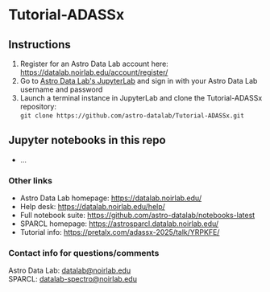 # Tutorial-ADASSx

## Instructions
1. Register for an Astro Data Lab account here: https://datalab.noirlab.edu/account/register/
2. Go to [Astro Data Lab's JupyterLab](https://gp13.datalab.noirlab.edu/) and sign in with your Astro Data Lab username and password
3. Launch a terminal instance in JupyterLab and clone the Tutorial-ADASSx repository:  
```git clone https://github.com/astro-datalab/Tutorial-ADASSx.git```

## Jupyter notebooks in this repo
- ...

### Other links
- Astro Data Lab homepage: https://datalab.noirlab.edu/
- Help desk: https://datalab.noirlab.edu/help/
- Full notebook suite: https://github.com/astro-datalab/notebooks-latest
- SPARCL homepage: https://astrosparcl.datalab.noirlab.edu/
- Tutorial info: https://pretalx.com/adassx-2025/talk/YRPKFE/

### Contact info for questions/comments
Astro Data Lab: datalab@noirlab.edu  
SPARCL: datalab-spectro@noirlab.edu

